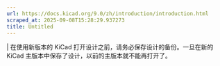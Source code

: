 ```yaml
---
url: https://docs.kicad.org/9.0/zh/introduction/introduction.html
scraped_at: 2025-09-08T15:28:29.937273
title: Untitled
---
```


|  在使用新版本的 KiCad 打开设计之前，请务必保存设计的备份。一旦在新的 KiCad 主版本中保存了设计，以前的主版本就不能再打开了。


